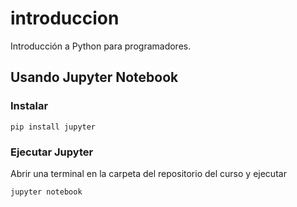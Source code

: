 # introduccion
Introducción a Python para programadores.

## Usando Jupyter Notebook
### Instalar

    pip install jupyter


### Ejecutar Jupyter
Abrir una terminal en la carpeta del repositorio del curso y ejecutar

    jupyter notebook


